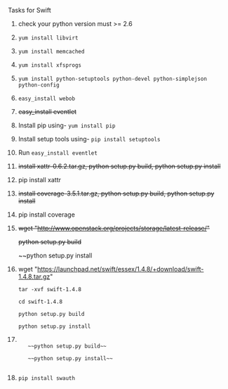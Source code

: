 Tasks for Swift


1. check your python version must >= 2.6

2. `yum install libvirt`

3. `yum install memcached`

4. `yum install xfsprogs`

5. `yum install python-setuptools python-devel python-simplejson python-config`

6. `easy_install webob`

7. ~~easy_install eventlet~~

8. Install pip using- `yum install pip`

9. Install setup tools using- `pip install setuptools`

10. Run `easy_install eventlet`

11. ~~install xattr-0.6.2.tar.gz, python setup.py build, python setup.py install~~

12. pip install xattr

13. ~~install coverage-3.5.1.tar.gz, python setup.py build, python setup.py install~~

14. pip install coverage

15. ~~wget "http://www.openstack.org/projects/storage/latest-release/"~~

      ~~python setup.py build~~

      ~~python setup.py install

16. wget "https://launchpad.net/swift/essex/1.4.8/+download/swift-1.4.8.tar.gz"

        tar -xvf swift-1.4.8 
        
        cd swift-1.4.8
        
        python setup.py build

        python setup.py install

17. ~~~wget "https://github.com/downloads/gholt/swauth/swauth-lucid-build-1.0.2-1.tgz"~~

       ~~python setup.py build~~

       ~~python setup.py install~~
       
18. `pip install swauth`
